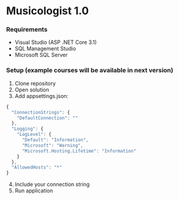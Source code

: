 # Musicologist 1.0

### Requirements
* Visual Studio (ASP .NET Core 3.1)
* SQL Management Studio
* Microsoft SQL Server

### Setup (example courses will be available in next version)
1. Clone repository
2. Open solution
3. Add appsettings.json:

```javascript
{
  "ConnectionStrings": {
    "DefaultConnection": ""
  },
  "Logging": {
    "LogLevel": {
      "Default": "Information",
      "Microsoft": "Warning",
      "Microsoft.Hosting.Lifetime": "Information"
    }
  },
  "AllowedHosts": "*"
}
```
4. Include your connection string
5. Run application
